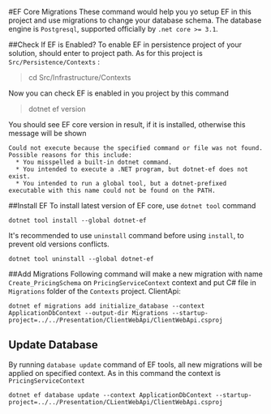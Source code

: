 #EF Core Migrations
These command would help you yo setup EF in this project and use migrations to
change your database schema. The database engine is `Postgresql`, supported officially
by `.net core >= 3.1`.

##Check If EF is Enabled?
To enable EF in persistence project of your solution, should enter to project
path. As for this project is `Src/Persistence/Contexts` :
> cd Src/Infrastructure/Contexts 

Now you can check EF is enabled in you project by this command 
>dotnet ef version

You should see EF core version in result, if it is installed, otherwise 
this message will be shown
```
Could not execute because the specified command or file was not found.
Possible reasons for this include:
  * You misspelled a built-in dotnet command.
  * You intended to execute a .NET program, but dotnet-ef does not exist.
  * You intended to run a global tool, but a dotnet-prefixed executable with this name could not be found on the PATH.
```

##Install EF
To install latest version of EF core, use `dotnet tool` command
```
dotnet tool install --global dotnet-ef
```
It's recommended to use `uninstall` command before using `install`, to prevent
old versions conflicts.
```
dotnet tool uninstall --global dotnet-ef
```

##Add Migrations
Following command will make a new migration with name `Create_PricingSchema`
on `PricingServiceContext` context and put C# file in `Migrations` folder of
the `Contexts` project.
ClientApi:
```
dotnet ef migrations add initialize_database --context ApplicationDbContext --output-dir Migrations --startup-project=../../Presentation/ClientWebApi/ClientWebApi.csproj
```

## Update Database
By running `database update` command of EF tools, all new migrations will be applied on specified context.
As in this command the context is `PricingServiceContext`
```
dotnet ef database update --context ApplicationDbContext --startup-project=../../Presentation/CLientWebApi/ClientWebApi.csproj
```
